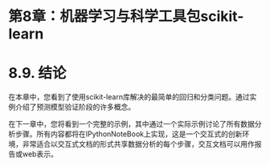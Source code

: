 
# 第8章：机器学习与科学工具包scikit-learn


# 8.9. 结论

在本章中，您看到了使用scikit-learn库解决的最简单的回归和分类问题。通过实例介绍了预测模型验证阶段的许多概念。

在下一章中，您将看到一个完整的示例，其中通过一个实际示例讨论了所有数据分析步骤。所有内容都将在IPythonNoteBook上实现，这是一个交互式的创新环境，非常适合以交互式文档的形式共享数据分析的每个步骤，交互文档可以用作报告或web表示。

